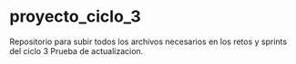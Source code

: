 # proyecto_ciclo_3
Repositorio para subir todos los archivos necesarios en los retos y sprints del ciclo 3
Prueba de actualizacion.
